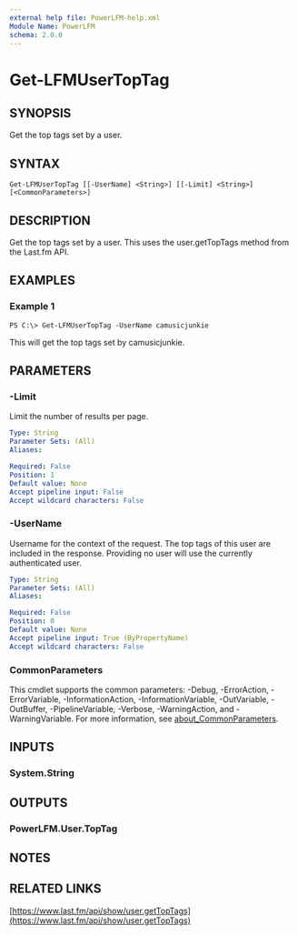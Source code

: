```yaml
---
external help file: PowerLFM-help.xml
Module Name: PowerLFM
schema: 2.0.0
---
```


# Get-LFMUserTopTag

## SYNOPSIS

Get the top tags set by a user.

## SYNTAX

```text
Get-LFMUserTopTag [[-UserName] <String>] [[-Limit] <String>] [<CommonParameters>]
```

## DESCRIPTION

Get the top tags set by a user. This uses the user.getTopTags method from the Last.fm API.

## EXAMPLES

### Example 1

```text
PS C:\> Get-LFMUserTopTag -UserName camusicjunkie
```

This will get the top tags set by camusicjunkie.

## PARAMETERS

### -Limit

Limit the number of results per page.

```yaml
Type: String
Parameter Sets: (All)
Aliases:

Required: False
Position: 1
Default value: None
Accept pipeline input: False
Accept wildcard characters: False
```

### -UserName

Username for the context of the request. The top tags of this user are included in the response. Providing no user will use the currently authenticated user.

```yaml
Type: String
Parameter Sets: (All)
Aliases:

Required: False
Position: 0
Default value: None
Accept pipeline input: True (ByPropertyName)
Accept wildcard characters: False
```

### CommonParameters

This cmdlet supports the common parameters: -Debug, -ErrorAction, -ErrorVariable, -InformationAction, -InformationVariable, -OutVariable, -OutBuffer, -PipelineVariable, -Verbose, -WarningAction, and -WarningVariable. For more information, see [about\_CommonParameters](http://go.microsoft.com/fwlink/?LinkID=113216).

## INPUTS

### System.String

## OUTPUTS

### PowerLFM.User.TopTag

## NOTES

## RELATED LINKS

[https://www.last.fm/api/show/user.getTopTags](https://www.last.fm/api/show/user.getTopTags)

